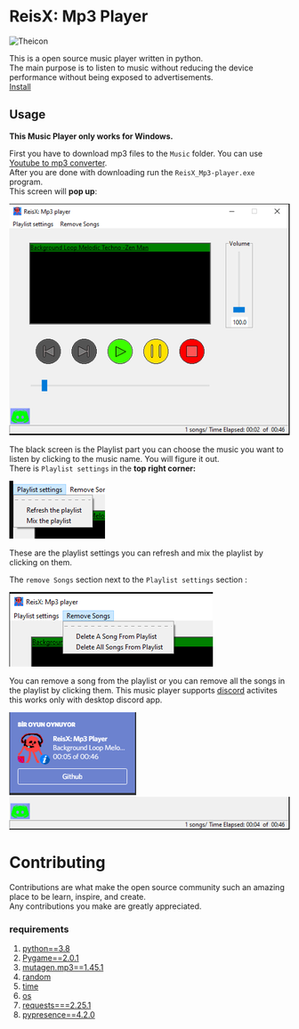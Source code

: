 # ReisX: Mp3 Player
![Theicon](readme_images/TheProgramİco.png)
 
This is a open source music player written in python.<br /> 
The main purpose is to listen to music without reducing the device performance without being exposed to advertisements. <br />
[Install](https://github.com/reisgoldmanX/ReisX-Mp3_player/archive/refs/heads/main.zip)

## Usage
**This Music Player only works for Windows.**

First you have to download mp3 files to the `Music` folder. 
You can use [Youtube to mp3 converter](https://yt1s.com/youtube-to-mp3/en1). <br />
After you are done with downloading run the `ReisX_Mp3-player.exe` program. <br />
This screen will **pop up**:

![MainScreen](readme_images/MainScreen.png)

The black screen is the Playlist part you can choose the music you want to listen by clicking to the music name. You will figure it out. <br />
 There is `Playlist settings` in the **top right corner:**

![Playlist Settings](readme_images/Playlist_settings.png)

These are the playlist settings you can refresh and mix the playlist by clicking on them.

The `remove Songs` section next to the `Playlist settings` section :


![Remove Songs](readme_images/Remove_songs.PNG)


You can remove a song from the playlist or you can remove all the songs in the playlist by clicking them.
This music player supports [discord](https://discord.com/) activites this works only with desktop discord app.

![discord realtime](readme_images/Discord-activity.png)
![Discord activity](readme_images/discord_online.png)


# Contributing
Contributions are what make the open source community such an amazing place to be learn, inspire, and create. <br /> 
Any contributions you make are greatly appreciated.
### requirements

1. [python==3.8](https://www.python.org/)
2. [Pygame==2.0.1](https://www.pygame.org/wiki/GettingStarted)
3. [mutagen.mp3==1.45.1](https://pypi.org/project/mutagen/)
4. [random](https://docs.python.org/3.8/library/random.html)
5. [time](https://docs.python.org/3.8/library/time.html)
6. [os](https://docs.python.org/3.8/library/os.html)
7. [requests===2.25.1](https://pypi.org/project/requests/)
8. [pypresence==4.2.0](https://github.com/qwertyquerty/pypresence/)



